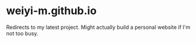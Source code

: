 # weiyi-m.github.io

Redirects to my latest project.
Might actually build a personal website if I'm not too busy.
